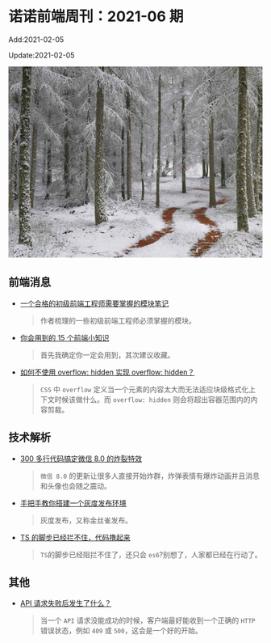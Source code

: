<!--
 * @Description: weekly-06
 * @Author: zoeblow
 * @Email: wangfuyuan@nnuo.com
 * @Date: 2060-12-31 14:18:24
 * @LastEditors: wangfuyuan
 * @LastEditTime: 2021-02-05 15:44:11
 * @FilePath: \nuofe-weekly\2021\weekly-06.md
 -->

# 诺诺前端周刊：2021-06 期

Add:2021-02-05

Update:2021-02-05

![202106](../images/2021/202106.jpg)

## 前端消息

- [一个合格的初级前端工程师需要掌握的模块笔记](https://juejin.cn/post/6925197705832562696)

  > 作者梳理的一些初级前端工程师必须掌握的模块。

- [你会用到的 15 个前端小知识](https://juejin.cn/post/6900555316774207501)

  > 首先我确定你一定会用到，其次建议收藏。

- [如何不使用 overflow: hidden 实现 overflow: hidden？](https://juejin.cn/post/6916326043934851080)

  > `CSS` 中 `overflow` 定义当一个元素的内容太大而无法适应块级格式化上下文时候该做什么。而 `overflow: hidden` 则会将超出容器范围内的内容剪裁。

## 技术解析

- [300 多行代码搞定微信 8.0 的炸裂特效](https://mp.weixin.qq.com/s/eqP75nbuADY56rLtaI4BWA)

  > `微信 8.0` 的更新让很多人直接开始炸群，炸弹表情有爆炸动画并且消息和头像也会随之震动。

- [手把手教你搭建一个灰度发布环境](https://segmentfault.com/a/1190000022612488)

  > 灰度发布，又称金丝雀发布。

- [TS 的脚步已经拦不住，代码撸起来](https://segmentfault.com/a/1190000031793196)

  > `TS`的脚步已经阻拦不住了，还只会 `es6`?别想了，人家都已经在行动了。

## 其他

- [API 请求失败后发生了什么？](https://mp.weixin.qq.com/s/yMIHCp4QJ93tG34MerIy9Q)

  > 当一个 `API` 请求没能成功的时候，客户端最好能收到一个正确的 `HTTP` 错误状态，例如 `409` 或 `500`，这会是一个好的开始。
